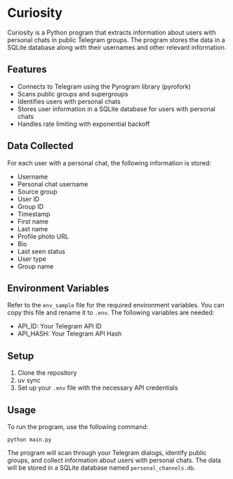 # Curiosity

Curiosity is a Python program that extracts information about users with personal chats in public Telegram groups. The program stores the data in a SQLite database along with their usernames and other relevant information.

## Features

- Connects to Telegram using the Pyrogram library (pyrofork)
- Scans public groups and supergroups
- Identifies users with personal chats
- Stores user information in a SQLite database for users with personal chats
- Handles rate limiting with exponential backoff

## Data Collected

For each user with a personal chat, the following information is stored:

- Username
- Personal chat username
- Source group
- User ID
- Group ID
- Timestamp
- First name
- Last name
- Profile photo URL
- Bio
- Last seen status
- User type
- Group name

## Environment Variables

Refer to the `env_sample` file for the required environment variables. You can copy this file and rename it to `.env`. The following variables are needed:

- API_ID: Your Telegram API ID
- API_HASH: Your Telegram API Hash

## Setup

1. Clone the repository
2. uv sync
3. Set up your `.env` file with the necessary API credentials

## Usage

To run the program, use the following command:

```
python main.py
```

The program will scan through your Telegram dialogs, identify public groups, and collect information about users with personal chats. The data will be stored in a SQLite database named `personal_channels.db`.
